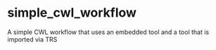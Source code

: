 # simple_cwl_workflow
A simple CWL workflow that uses an embedded tool and a tool that is imported via TRS
